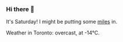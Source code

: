 ### Hi there :wave:

It's Saturday! I might be putting some [miles](https://www.strava.com/athletes/889963) in.

Weather in Toronto: overcast, at -14°C.
